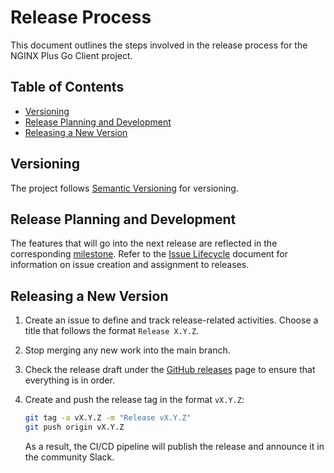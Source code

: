 # Release Process

This document outlines the steps involved in the release process for the NGINX Plus Go Client project.

<!-- START doctoc generated TOC please keep comment here to allow auto update -->
<!-- DON'T EDIT THIS SECTION, INSTEAD RE-RUN doctoc TO UPDATE -->
## Table of Contents

- [Versioning](#versioning)
- [Release Planning and Development](#release-planning-and-development)
- [Releasing a New Version](#releasing-a-new-version)

<!-- END doctoc generated TOC please keep comment here to allow auto update -->

## Versioning

The project follows [Semantic Versioning](https://semver.org/) for versioning.

## Release Planning and Development

The features that will go into the next release are reflected in the
corresponding [milestone](https://github.com/nginxinc/nginx-plus-go-client/milestones). Refer to
the [Issue Lifecycle](/ISSUE_LIFECYCLE.md) document for information on issue creation and assignment to releases.

## Releasing a New Version

1. Create an issue to define and track release-related activities. Choose a title that follows the
   format `Release X.Y.Z`.
2. Stop merging any new work into the main branch.
3. Check the release draft under the [GitHub releases](https://github.com/nginxinc/nginx-plus-go-client/releases) page
to ensure that everything is in order.
4. Create and push the release tag in the format `vX.Y.Z`:

    ```bash
    git tag -a vX.Y.Z -m "Release vX.Y.Z"
    git push origin vX.Y.Z
    ```

    As a result, the CI/CD pipeline will publish the release and announce it in the community Slack.
